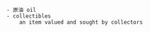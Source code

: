 
            - 原油 oil
            - collectibles
                an item valued and sought by collectors